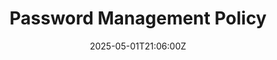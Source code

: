 ---
title: Password Management Policy
linkTitle: Password Management Policy
date: '2025-05-01T21:06:00Z'
weight: 1
description: Green Orbit Digital's Password Management Policy emphasizes strong password
  practices, including using unique, complex passwords, secure storage in 1Password,
  mandatory multi-factor authentication, and regular updates to protect sensitive
  information from cyber threats.
draft: false
ref: password-management-policy
---